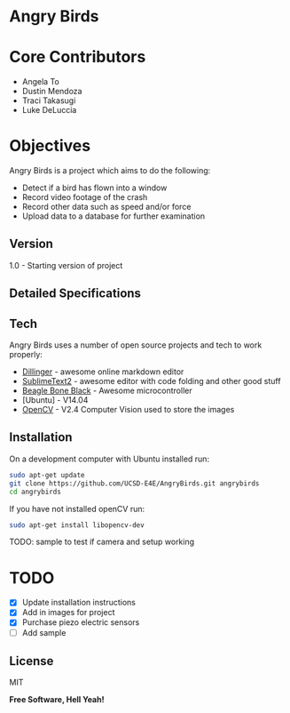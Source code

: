 Angry Birds
=========

Core Contributors
=================
  - Angela To
  - Dustin Mendoza
  - Traci Takasugi
  - Luke DeLuccia

Objectives
==========

Angry Birds is a project which aims to do the following:
  - Detect if a bird has flown into a window
  - Record video footage of the crash
  - Record other data such as speed and/or force
  - Upload data to a database for further examination

Version
-------

1.0 - Starting version of project

Detailed Specifications
-----------------------

Tech
-----------

Angry Birds uses a number of open source projects and tech to work properly:

* [Dillinger] - awesome online markdown editor
* [SublimeText2] - awesome editor with code folding and other good stuff
* [Beagle Bone Black] - Awesome microcontroller
* [Ubuntu] - V14.04 
* [OpenCV] - V2.4 Computer Vision used to store the images

Installation
--------------

On a development computer with Ubuntu installed run:

```sh
sudo apt-get update
git clone https://github.com/UCSD-E4E/AngryBirds.git angrybirds
cd angrybirds
```

If you have not installed openCV run:

```sh
sudo apt-get install libopencv-dev
```

TODO: sample to test if camera and setup working

TODO
====
- [x] Update installation instructions
- [x] Add in images for project
- [x] Purchase piezo electric sensors
- [ ] Add sample 

License
----

MIT


**Free Software, Hell Yeah!**

[Beagle Bone Black]:http://beagleboard.org/Products/BeagleBone+Black
[Dillinger]:http://dillinger.io/
[SublimeText2]:http://www.sublimetext.com/
[OpenCV]:http://opencv.org/